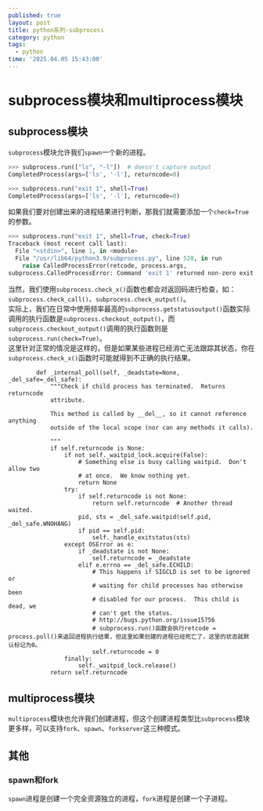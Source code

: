 ```yaml
---
published: true
layout: post
title: python系列-subprocess
category: python
tags:
  - python
time: '2025.04.05 15:43:00'
---
```


# subprocess模块和multiprocess模块
## subprocess模块
`subprocess`模块允许我们`spawn`一个新的进程。
```python
>>> subprocess.run(["ls", "-l"])  # doesn't capture output
CompletedProcess(args=['ls', '-l'], returncode=0)

>>> subprocess.run("exit 1", shell=True)
CompletedProcess(args=['ls', '-l'], returncode=0)
```

如果我们要对创建出来的进程结果进行判断，那我们就需要添加一个`check=True`的参数。
```python
>>> subprocess.run("exit 1", shell=True, check=True)
Traceback (most recent call last):
  File "<stdin>", line 1, in <module>
  File "/usr/lib64/python3.9/subprocess.py", line 528, in run
    raise CalledProcessError(retcode, process.args,
subprocess.CalledProcessError: Command 'exit 1' returned non-zero exit status 1.
```
当然，我们使用`subprocess.check_x()`函数也都会对返回码进行检查，如：`subprocess.check_call()`、`subprocess.check_output()`。  
实际上，我们在日常中使用频率最高的`subprocess.getstatusoutput()`函数实际调用的执行函数是`subprocess.checkout_output()`，而`subprocess.checkout_output()`调用的执行函数则是`subprocess.run(check=True)`。  
这里针对正常的情况是这样的，但是如果某些进程已经消亡无法跟踪其状态，你在`subprocess.check_x()`函数时可能就得到不正确的执行结果。
```
        def _internal_poll(self, _deadstate=None, _del_safe=_del_safe):
            """Check if child process has terminated.  Returns returncode
            attribute.

            This method is called by __del__, so it cannot reference anything
            outside of the local scope (nor can any methods it calls).

            """
            if self.returncode is None:
                if not self._waitpid_lock.acquire(False):
                    # Something else is busy calling waitpid.  Don't allow two
                    # at once.  We know nothing yet.
                    return None
                try:
                    if self.returncode is not None:
                        return self.returncode  # Another thread waited.
                    pid, sts = _del_safe.waitpid(self.pid, _del_safe.WNOHANG)
                    if pid == self.pid:
                        self._handle_exitstatus(sts)
                except OSError as e:
                    if _deadstate is not None:
                        self.returncode = _deadstate
                    elif e.errno == _del_safe.ECHILD:
                        # This happens if SIGCLD is set to be ignored or
                        # waiting for child processes has otherwise been
                        # disabled for our process.  This child is dead, we
                        # can't get the status.
                        # http://bugs.python.org/issue15756
                        # subprocess.run()函数会执行retcode = process.poll()来返回进程执行结果，但这里如果创建的进程已经死亡了，这里的状态就默认标记为0。
                        self.returncode = 0
                finally:
                    self._waitpid_lock.release()
            return self.returncode

```

## multiprocess模块
`multiprocess`模块也允许我们创建进程，但这个创建进程类型比`subprocess`模块更多样，可以支持`fork`、`spawn`、`forkserver`这三种模式。

## 其他
### spawn和fork
`spawn`进程是创建一个完全资源独立的进程，`fork`进程是创建一个子进程。
